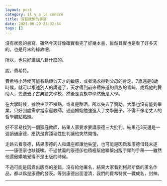 ```yaml
---
layout: post
category: il y a là cendre
title: 沒有狀態的書寫
date: 2021-06-29 23:32:34
tags: []
---
```


沒有狀態的書寫。雖然今天好像確實看完了好幾本書，雖然其實也是看了好多天的。也是月末的緣故吧。

所以，也只好講講八卦什麼的。

說，費希特。

費希特小時候可能有點類似天才的敏感，或者渴求得到父母的肯定。7歲還是8歲時候，就可以複述別人的講道了，天才得到前來聽佈道的貴族的青睞，成爲他的贊助人，先送去了古典語文學校，然後是貴族中學然後是大學。

在大學時候，據說生活不檢點，或者是酗酒，所以失去了贊助。大學也沒有能夠畢業，只好到處需求當家庭教師。通過婚姻勉強進入了文學圈子，不得不像老丈人的哲學觀點點頭。

好不容易找到一個家庭教師，結果人家要求要講康德三大批判。結果花3天還是一週讀通康德，應該是實踐理性批判讓他突然開悟。

走路去看康德，結果康德的人和講座都讓他失望，也可能是因爲和康德借錢未遂——康德家也缺錢唉。不過仗義的康德卻也積極幫他聯繫出版手頭的手稿——雖然他還傲嬌地覺得不是出版的時候。

不過可能是因爲出版商的差錯，沒有給他署名，結果大家看到柯尼斯堡的匿名作品，都以爲是康德的發表。等到康德出面澄清，我們的費希特就一戰成名，封神。


------





